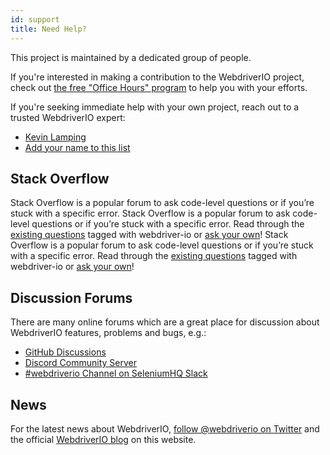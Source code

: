 ```yaml
---
id: support
title: Need Help?
---
```


This project is maintained by a dedicated group of people.

If you're interested in making a contribution to the WebdriverIO project, check out [the free "Office Hours" program](/blog/2020/07/01/office-hours) to help you with your efforts.

If you're seeking immediate help with your own project, reach out to a trusted WebdriverIO expert:

- [Kevin Lamping](https://www.codementor.io/@kevinlamping)
- [Add your name to this list](https://github.com/webdriverio/webdriverio/edit/master/website/docs/Support.md)

## Stack Overflow

Stack Overflow is a popular forum to ask code-level questions or if you’re stuck with a specific error. Stack Overflow is a popular forum to ask code-level questions or if you’re stuck with a specific error. Read through the [existing questions](https://stackoverflow.com/questions/tagged/webdriver-io) tagged with webdriver-io or [ask your own](https://stackoverflow.com/questions/ask?tags=webdriver-io)! Stack Overflow is a popular forum to ask code-level questions or if you’re stuck with a specific error. Read through the [existing questions](https://stackoverflow.com/questions/tagged/webdriver-io) tagged with webdriver-io or [ask your own](https://stackoverflow.com/questions/ask?tags=webdriver-io)!

## Discussion Forums

There are many online forums which are a great place for discussion about WebdriverIO features, problems and bugs, e.g.:

- [GitHub Discussions](https://github.com/webdriverio/webdriverio/discussions)
- [Discord Community Server](https://discord.webdriver.io)
- [#webdriverio Channel on SeleniumHQ Slack](https://join.slack.com/t/seleniumhq/shared_invite/zt-vv33sc0w-VKKQop3WDV_lfrLXGGHvDw)

## News

For the latest news about WebdriverIO, [follow @webdriverio on Twitter](https://twitter.com/webdriverio) and the official [WebdriverIO blog](/blog) on this website.
